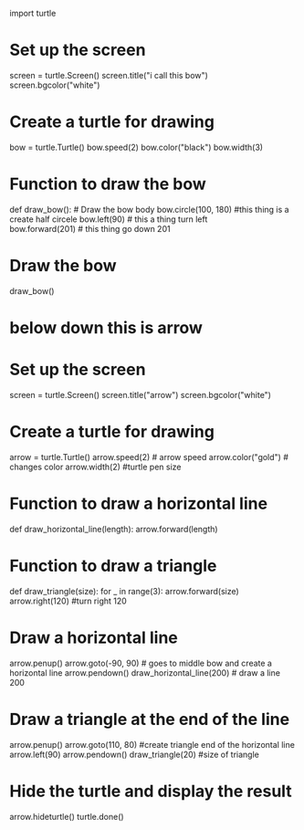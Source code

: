import turtle

# Set up the screen
screen = turtle.Screen()
screen.title("i call this bow")
screen.bgcolor("white")

# Create a turtle for drawing
bow = turtle.Turtle()
bow.speed(2)
bow.color("black")
bow.width(3)

# Function to draw the bow
def draw_bow():
    # Draw the bow body
    bow.circle(100, 180)  #this thing is a create half circele 
    bow.left(90) # this a thing turn left  
    bow.forward(201)  # this thing go down 201  
# Draw the bow
draw_bow()

# below down this is arrow  

# Set up the screen
screen = turtle.Screen()
screen.title("arrow")
screen.bgcolor("white")

# Create a turtle for drawing
arrow = turtle.Turtle() 
arrow.speed(2) # arrow speed 
arrow.color("gold") # changes color 
arrow.width(2) #turtle pen size 

# Function to draw a horizontal line
def draw_horizontal_line(length): 
    arrow.forward(length) 

# Function to draw a triangle
def draw_triangle(size):
    for _ in range(3):
        arrow.forward(size)
        arrow.right(120) #turn right 120 

# Draw a horizontal line
arrow.penup()
arrow.goto(-90, 90) # goes to middle bow and create a horizontal line 
arrow.pendown()
draw_horizontal_line(200) # draw a line 200 

# Draw a triangle at the end of the line
arrow.penup()
arrow.goto(110, 80) #create triangle end of the horizontal line 
arrow.left(90)
arrow.pendown()
draw_triangle(20) #size of triangle 

# Hide the turtle and display the result
arrow.hideturtle()
turtle.done()


